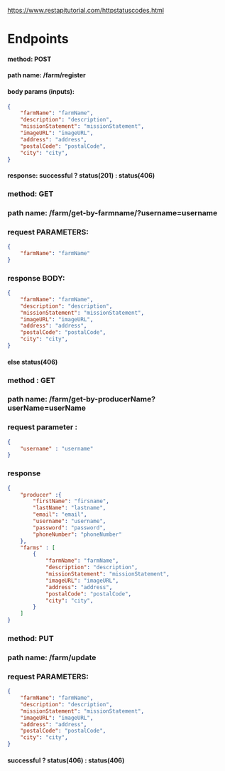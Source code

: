https://www.restapitutorial.com/httpstatuscodes.html
# Endpoints

#### method: POST
#### path name: /farm/register
#### body params (inputs): 
```JSON
{
    "farmName": "farmName",
    "description": "description",
    "missionStatement": "missionStatement",
    "imageURL": "imageURL",
    "address": "address",
    "postalCode": "postalCode",
    "city": "city",
}
```
#### response: successful ? status(201) : status(406)


### method: GET
### path name: /farm/get-by-farmname/?username=username
### request PARAMETERS:
```JSON
{
    "farmName": "farmName"
}
```
### response BODY:
```JSON
{
    "farmName": "farmName",
    "description": "description",
    "missionStatement": "missionStatement",
    "imageURL": "imageURL",
    "address": "address",
    "postalCode": "postalCode",
    "city": "city",
}
```
#### else status(406)


### method : GET
### path name: /farm/get-by-producerName?userName=userName
### request parameter :
```JSON
{
    "username" : "username"
}
```
### response
```JSON
{
    "producer" :{
        "firstName": "firsname",
        "lastName": "lastname",
        "email": "email",
        "username": "username",
        "password": "password",
        "phoneNumber": "phoneNumber"
    },
    "farms" : [
        {
            "farmName": "farmName",
            "description": "description",
            "missionStatement": "missionStatement",
            "imageURL": "imageURL",
            "address": "address",
            "postalCode": "postalCode",
            "city": "city",
        }
    ]
}
```

### method: PUT
### path name: /farm/update
### request PARAMETERS:
```JSON
{
    "farmName": "farmName",
    "description": "description",
    "missionStatement": "missionStatement",
    "imageURL": "imageURL",
    "address": "address",
    "postalCode": "postalCode",
    "city": "city",
}
```

#### successful ? status(406) : status(406)

